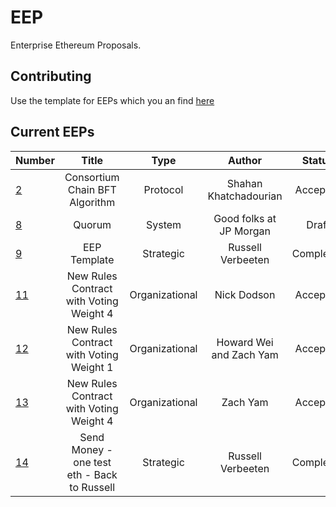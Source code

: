 # EEP


Enterprise Ethereum Proposals.


## Contributing

Use the template for EEPs which you an find [here](https://github.com/EntEth/EEPs/blob/master/Strategic/EEP9.md)

## Current EEPs

|Number	| Title	|Type | Author	| Status |
|-------|:-----:|:-----:|:-----:|:------:|
|[2](Protocol/EEP2.md)|Consortium Chain BFT Algorithm|Protocol|Shahan Khatchadourian|Accepted|
|[8](Systems/EEP8.md)|Quorum|System|Good folks at JP Morgan|Draft|
|[9](Strategic/EEP9.md)|EEP Template|Strategic|Russell Verbeeten|Completed|
|[11](Organizational/EEP11.md)|New Rules Contract with Voting Weight 4|Organizational|Nick Dodson|Accepted|
|[12](Organizational/EEP12.md)|New Rules Contract with Voting Weight 1|Organizational|Howard Wei and Zach Yam|Accepted|
|[13](Organizational/EEP13.md)|New Rules Contract with Voting Weight 4|Organizational|Zach Yam|Accepted|
|[14](Strategic/EEP14.md)|Send Money - one test eth - Back to Russell|Strategic|Russell Verbeeten|Completed|
